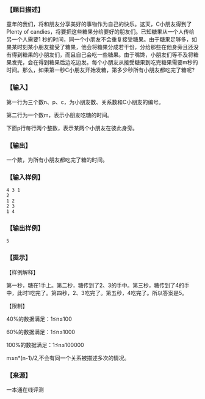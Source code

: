 ### 【题目描述】

童年的我们，将和朋友分享美好的事物作为自己的快乐。这天，C小朋友得到了Plenty of candies，将要把这些糖果分给要好的朋友们。已知糖果从一个人传给另一个人需要1 秒的时间，同一个小朋友不会重复接受糖果。由于糖果足够多，如果某时刻某小朋友接受了糖果，他会将糖果分成若干份，分给那些在他身旁且还没有得到糖果的小朋友们，而且自己会吃一些糖果。由于嘴馋，小朋友们等不及将糖果发完，会在得到糖果后边吃边发。每个小朋友从接受糖果到吃完糖果需要m秒的时间。那么，如果第一秒C小朋友开始发糖，第多少秒所有小朋友都吃完了糖呢?

### 【输入】

第一行为三个数n、p、c，为小朋友数、关系数和C小朋友的编号。

第二行为一个数m，表示小朋友吃糖的时间。

下面p行每行两个整数，表示某两个小朋友在彼此身旁。

### 【输出】

一个数，为所有小朋友都吃完了糖的时间。

### 【输入样例】

```
4 3 1
2
1 2
2 3
1 4

```

### 【输出样例】

```
5
```

### 【提示】

【样例解释】

第一秒，糖在1手上。第二秒，糖传到了2、3的手中。第三秒，糖传到了4的手中，此时1吃完了。第四秒，2、3吃完了。第五秒，4吃完了。所以答案是5。

【限制】

40%的数据满足：1≤n≤100

60%的数据满足：1≤n≤1000

100%的数据满足：1≤n≤100000

m≤n\*(n-1)/2,不会有同一个关系被描述多次的情况。


 ### 【来源】

 一本通在线评测 